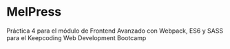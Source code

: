 # MelPress
Práctica 4 para el módulo de Frontend Avanzado con Webpack, ES6 y SASS para el Keepcoding Web Development Bootcamp



